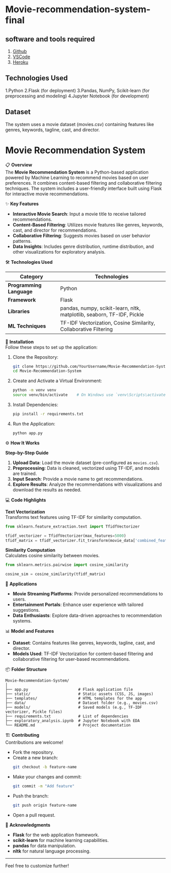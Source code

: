 # Movie-recommendation-system-final

## software and tools required

1. [Github](https://github.com)
2. [VSCode](https://code.visualstudio.com)
3. [Heroku](https://heroku.com)

## Technologies Used
1.Python
2.Flask (for deployment)
3.Pandas, NumPy, Scikit-learn (for preprocessing and modeling)
4.Jupyter Notebook (for development)

## Dataset
The system uses a movie dataset (movies.csv) containing features like genres, keywords, tagline, cast, and director.




# Movie Recommendation System  

📋 **Overview**  
The **Movie Recommendation System** is a Python-based application powered by Machine Learning to recommend movies based on user preferences. It combines content-based filtering and collaborative filtering techniques. The system includes a user-friendly interface built using Flask for interactive movie recommendations.  

✨ **Key Features**  
- **Interactive Movie Search**: Input a movie title to receive tailored recommendations.  
- **Content-Based Filtering**: Utilizes movie features like genres, keywords, cast, and director for recommendations.  
- **Collaborative Filtering**: Suggests movies based on user behavior patterns.  
- **Data Insights**: Includes genre distribution, runtime distribution, and other visualizations for exploratory analysis.  

🛠️ **Technologies Used**  

| Category              | Technologies                                                                 |  
|-----------------------|-----------------------------------------------------------------------------|  
| **Programming Language** | Python                                                                     |  
| **Framework**          | Flask                                                                      |  
| **Libraries**          | pandas, numpy, scikit-learn, nltk, matplotlib, seaborn, TF-IDF, Pickle      |  
| **ML Techniques**      | TF-IDF Vectorization, Cosine Similarity, Collaborative Filtering           |  

🚀 **Installation**  
Follow these steps to set up the application:  
1. Clone the Repository:  
   ```bash  
   git clone https://github.com/YourUsername/Movie-Recommendation-System.git  
   cd Movie-Recommendation-System  
   ```  
2. Create and Activate a Virtual Environment:  
   ```bash  
   python -m venv venv  
   source venv/bin/activate    # On Windows use `venv\Scripts\activate`  
   ```  
3. Install Dependencies:  
   ```bash  
   pip install -r requirements.txt  
   ```  
4. Run the Application:  
   ```bash  
   python app.py  
   ```  

⚙️ **How It Works**  

**Step-by-Step Guide**  
1. **Upload Data**: Load the movie dataset (pre-configured as `movies.csv`).  
2. **Preprocessing**: Data is cleaned, vectorized using TF-IDF, and models are trained.  
3. **Input Search**: Provide a movie name to get recommendations.  
4. **Explore Results**: Analyze the recommendations with visualizations and download the results as needed.  

💻 **Code Highlights**  

**Text Vectorization**  
Transforms text features using TF-IDF for similarity computation.  
```python  
from sklearn.feature_extraction.text import TfidfVectorizer  

tfidf_vectorizer = TfidfVectorizer(max_features=5000)  
tfidf_matrix = tfidf_vectorizer.fit_transform(movie_data['combined_features'])  
```  

**Similarity Computation**  
Calculates cosine similarity between movies.  
```python  
from sklearn.metrics.pairwise import cosine_similarity  

cosine_sim = cosine_similarity(tfidf_matrix)  
```  

🎯 **Applications**  
- **Movie Streaming Platforms**: Provide personalized recommendations to users.  
- **Entertainment Portals**: Enhance user experience with tailored suggestions.  
- **Data Enthusiasts**: Explore data-driven approaches to recommendation systems.  

📊 **Model and Features**  
- **Dataset**: Contains features like genres, keywords, tagline, cast, and director.  
- **Models Used**: TF-IDF Vectorization for content-based filtering and collaborative filtering for user-based recommendations.  

📦 **Folder Structure**  
```
Movie-Recommendation-System/  
│  
├── app.py                      # Flask application file  
├── static/                     # Static assets (CSS, JS, images)  
├── templates/                  # HTML templates for the app  
├── data/                       # Dataset folder (e.g., movies.csv)  
├── models/                     # Saved models (e.g., TF-IDF vectorizer, Pickle files)  
├── requirements.txt            # List of dependencies  
├── exploratory_analysis.ipynb  # Jupyter Notebook with EDA  
└── README.md                   # Project documentation  
```  

🏗️ **Contributing**  
Contributions are welcome!  
- Fork the repository.  
- Create a new branch:  
  ```bash  
  git checkout -b feature-name  
  ```  
- Make your changes and commit:  
  ```bash  
  git commit -m "Add feature"  
  ```  
- Push the branch:  
  ```bash  
  git push origin feature-name  
  ```  
- Open a pull request.  

🙏 **Acknowledgments**  
- **Flask** for the web application framework.  
- **scikit-learn** for machine learning capabilities.  
- **pandas** for data manipulation.  
- **nltk** for natural language processing.  

--- 

Feel free to customize further!
